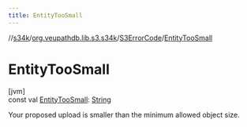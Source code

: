```yaml
---
title: EntityTooSmall
---
```

//[s34k](../../../index.html)/[org.veupathdb.lib.s3.s34k](../index.html)/[S3ErrorCode](index.html)/[EntityTooSmall](-entity-too-small.html)



# EntityTooSmall



[jvm]\
const val [EntityTooSmall](-entity-too-small.html): [String](https://kotlinlang.org/api/latest/jvm/stdlib/kotlin/-string/index.html)



Your proposed upload is smaller than the minimum allowed object size.




